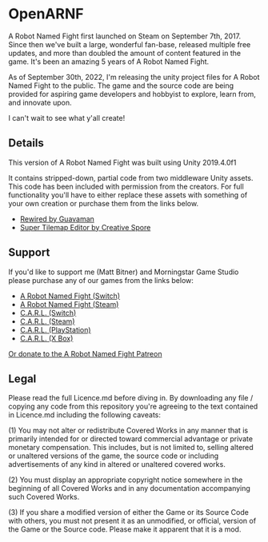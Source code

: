 # OpenARNF

A Robot Named Fight first launched on Steam on September 7th, 2017. Since then we've built a large, wonderful fan-base, released multiple free updates, and more than doubled the amount of content featured in the game. It's been an amazing 5 years of A Robot Named Fight.

As of September 30th, 2022, I'm releasing the unity project files for A Robot Named Fight to the public. The game and the source code are being provided for aspiring game developers and hobbyist to explore, learn from, and innovate upon.

I can't wait to see what y'all create!

## Details
This version of A Robot Named Fight was built using Unity 2019.4.0f1

It contains stripped-down, partial code from two middleware Unity assets. This code has been included with permission from the creators. For full functionality you'll have to either replace these assets with something of your own creation or purchase them from the links below.
- [Rewired by Guavaman](https://assetstore.unity.com/packages/tools/utilities/rewired-21676)
- [Super Tilemap Editor by Creative Spore](https://assetstore.unity.com/packages/tools/level-design/super-tilemap-editor-56339)

## Support
If you'd like to support me (Matt Bitner) and Morningstar Game Studio please purchase any of our games from the links below:
- [A Robot Named Fight (Switch)](https://www.nintendo.com/store/products/a-robot-named-fight-switch/)
- [A Robot Named Fight (Steam)](https://store.steampowered.com/app/603530/A_Robot_Named_Fight/)
- [C.A.R.L. (Switch)](https://www.nintendo.com/store/products/c-a-r-l-switch/)
- [C.A.R.L. (Steam)](https://store.steampowered.com/app/513910/CARL/)
- [C.A.R.L. (PlayStation)](https://store.playstation.com/en-us/concept/10005618)
- [C.A.R.L. (X Box)](https://www.xbox.com/en-us/games/store/carl/9pff14lsqtqt)

[Or donate to the A Robot Named Fight Patreon](https://www.patreon.com/arobotnamedfight)

## Legal

Please read the full Licence.md before diving in. By downloading any file / copying any code from this repository you're agreeing to the text contained in Licence.md including the following caveats:

(1) You may not alter or redistribute Covered Works in any manner that is primarily intended for or directed toward commercial advantage or private monetary compensation. This includes, but is not limited to, selling altered or unaltered versions of the game, the source code or including advertisements of any kind in altered or unaltered covered works.

(2) You must display an appropriate copyright notice somewhere in the beginning of all Covered Works and in any documentation accompanying such Covered Works.

(3) If you share a modified version of either the Game or its Source Code with others, you must not present it as an unmodified, or official, version of the Game or the Source code. Please make it apparent that it is a mod.

